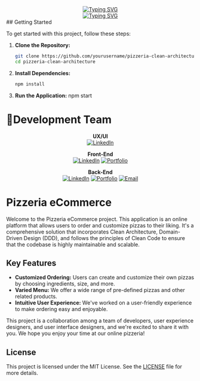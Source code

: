 <div align="center">
<a href="https://git.io/typing-svg"><img src="https://readme-typing-svg.demolab.com?font=ROBOTO&weight=500&size=48&duration=2000&pause=200&color=F79756&center=true&vCenter=true&multiline=true&repeat=false&random=false&width=550&height=200&lines=E-commerce;%22PIZZER%C3%8DA+DON+REMOLO%22" alt="Typing SVG" /></a> <br>
 <a href="https://git.io/typing-svg"><img src="https://readme-typing-svg.demolab.com?font=ROBOTO&weight=500&size=36&duration=2000&pause=900&color=F78C38&center=true&vCenter=true&random=false&width=435&height=100&lines=~~%3E+E-commerce+%3C~~;~~%3E+To+Take+Away+%3C~~;~~%3E+Online+ordering+%3C~~" alt="Typing SVG" /></a>
</div>
## Getting Started

To get started with this project, follow these steps:

1. **Clone the Repository:**

   ```bash
   git clone https://github.com/yourusername/pizzeria-clean-architecture.git
   cd pizzeria-clean-architecture

2. **Install Dependencies:**

   ```bash
   npm install

3. **Run the Application:**
    npm start

# 🤹Development Team

<!-- Desarrollador  - UX/UI -->
<p align="center">    
    <span style="font-weight: bold;">UX/UI</span>
    <br>
    <a href="https://www.linkedin.com/in/gabriela-cavallo-arregui/"><img alt="LinkedIn" title="LinkedIn" src="https://custom-icon-badges.demolab.com/badge/-LinkedIn-231b2e?style=for-the-badge&logoColor=FF6C31&logo=LinkedIn"/></a>
<!--     <a href="https://portfolio3.dev/"><img alt="Portfolio" title="Portfolio" src="https://custom-icon-badges.demolab.com/badge/-|Portfolio-1F222E?style=for-the-badge&logoColor=FF6C31&logo=link-external"/></a>
    <a href="mailto:developer3@gmail.com">
        <img src="https://custom-icon-badges.demolab.com/badge/-Email-231b2e?style=for-the-badge&logoColor=FF6C31&logo=gmail" alt="Email">
    </a> -->
</p>


<!-- Desarrollador  - Front-End -->
<p align="center">    
    <span style="font-weight: bold;">Front-End</span>
    <br>
    <a href="https://www.linkedin.com/in/tatianacordecci/"><img alt="LinkedIn" title="LinkedIn" src="https://custom-icon-badges.demolab.com/badge/-LinkedIn-231b2e?style=for-the-badge&logoColor=2E90F7&logo=LinkedIn"/></a>
    <a href="https://portfolio2.dev/"><img alt="Portfolio" title="Portfolio" src="https://custom-icon-badges.demolab.com/badge/-|Portfolio-1F222E?style=for-the-badge&logoColor=2E90F7&logo=link-external"/></a>
<!--     <a href="mailto:developer2@gmail.com">
        <img src="https://custom-icon-badges.demolab.com/badge/-Email-231b2e?style=for-the-badge&logoColor=2E90F7&logo=gmail" alt="Email">
    </a> -->
</p>

<!-- Desarrollador  - Back-End -->
<p align="center">    
    <span style="font-weight: bold;">Back-End</span>
    <br>
    <a href="https://www.linkedin.com/in/juandebandi/"><img alt="LinkedIn" title="LinkedIn" src="https://custom-icon-badges.demolab.com/badge/-LinkedIn-231b2e?style=for-the-badge&logoColor=F8D866&logo=LinkedIn"/></a>
    <a href="https://juandebandi.dev/"><img alt="Portfolio" title="Portfolio" src="https://custom-icon-badges.demolab.com/badge/-|Portfolio-1F222E?style=for-the-badge&logoColor=F8D866&logo=link-external"/></a>
    <a href="mailto:juudinidev@gmail.com">
        <img src="https://custom-icon-badges.demolab.com/badge/-Email-231b2e?style=for-the-badge&logoColor=F8D866&logo=gmail" alt="Email">
    </a>
</p>

# Pizzeria eCommerce

Welcome to the Pizzeria eCommerce project. This application is an online platform that allows users to order and customize pizzas to their liking. It's a comprehensive solution that incorporates Clean Architecture, Domain-Driven Design (DDD), and follows the principles of Clean Code to ensure that the codebase is highly maintainable and scalable.

## Key Features

- **Customized Ordering:** Users can create and customize their own pizzas by choosing ingredients, size, and more.
- **Varied Menu:** We offer a wide range of pre-defined pizzas and other related products.
- **Intuitive User Experience:** We've worked on a user-friendly experience to make ordering easy and enjoyable.

This project is a collaboration among a team of developers, user experience designers, and user interface designers, and we're excited to share it with you. We hope you enjoy your time at our online pizzeria!

## License

This project is licensed under the MIT License. See the [LICENSE](LICENSE) file for more details.
